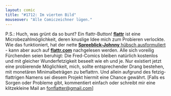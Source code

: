 ```yaml
---
layout: comic
title: "#1712: Im vierten Bild"
mouseover: "Alle Comiczeichner lügen."
---
```


P.S.:
Huch, was grünt da so bunt? Ein flattr-Button!
<a href="https://flattr.com/"><strong>flattr</strong></a> ist eine Microbezahlmöglichkeit, deren knuslige Idee mich zum Probieren verlockte. Wie das funktioniert, hat der nette <a href="http://www.spreeblick.com/2010/05/18/spreeblick-mit-flattr/"><strong>Spreeblick-Johnny</strong> hübsch ausformuliert</a> - kann aber auch auf <a href="https://flattr.com/"><strong>flattr.com</strong></a> nachgelesen werden. 
Alle sich voreilig Fürchenden seien beruhigt: Die Fred-Comics bleiben natürlich kostenlos und mit gleicher Wunderfetzigkeit beseelt wie eh und je. Nur existiert jetzt eine probierende Möglichkeit, mich, sollte entsprechender Drang bestehen, mit monetären Minimalbeträgen zu beflattrn. 
Und allein aufgrund des fetzig-flattrigen Namens sei diesem Projekt hiermit eine Chance gewährt.
[Falls es Sorgen oder Probleme gibt, kommentiert einfach oder schreibt mir eine klitzekleine Mail an <a href="mailto:fonflatter@gmail.com">fonflatter@gmail.com</a>]
